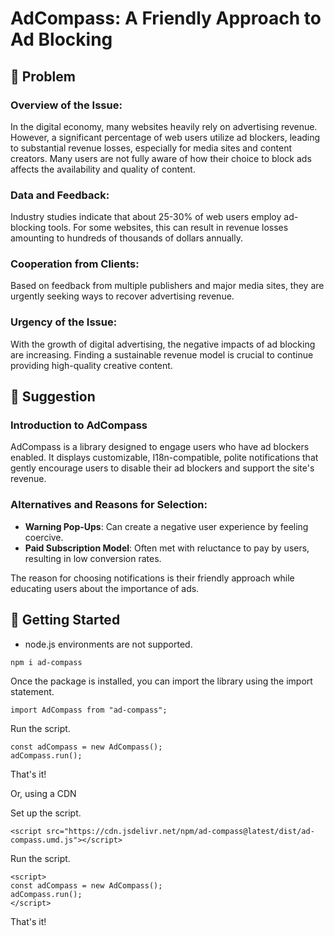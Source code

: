 # AdCompass: A Friendly Approach to Ad Blocking

## 👀 Problem

### Overview of the Issue:

In the digital economy, many websites heavily rely on advertising revenue. However, a significant percentage of web users utilize ad blockers, leading to substantial revenue losses, especially for media sites and content creators. Many users are not fully aware of how their choice to block ads affects the availability and quality of content.

### Data and Feedback:

Industry studies indicate that about 25-30% of web users employ ad-blocking tools. For some websites, this can result in revenue losses amounting to hundreds of thousands of dollars annually.

### Cooperation from Clients:

Based on feedback from multiple publishers and major media sites, they are urgently seeking ways to recover advertising revenue.

### Urgency of the Issue:

With the growth of digital advertising, the negative impacts of ad blocking are increasing. Finding a sustainable revenue model is crucial to continue providing high-quality creative content.

## 💭 Suggestion

### Introduction to AdCompass

AdCompass is a library designed to engage users who have ad blockers enabled. It displays customizable, I18n-compatible, polite notifications that gently encourage users to disable their ad blockers and support the site's revenue.

### **Alternatives and Reasons for Selection**:

- **Warning Pop-Ups**: Can create a negative user experience by feeling coercive.
- **Paid Subscription Model**: Often met with reluctance to pay by users, resulting in low conversion rates.

The reason for choosing notifications is their friendly approach while educating users about the importance of ads.

## 🚀 Getting Started

* node.js environments are not supported.

```
npm i ad-compass
```

Once the package is installed, you can import the library using the import statement.
```
import AdCompass from "ad-compass";
```

Run the script.
```
const adCompass = new AdCompass();
adCompass.run();
```

That's it!

Or, using a CDN

Set up the script.
```
<script src="https://cdn.jsdelivr.net/npm/ad-compass@latest/dist/ad-compass.umd.js"></script>
```

Run the script.
```
<script>
const adCompass = new AdCompass();
adCompass.run();
</script>
```

That's it!

